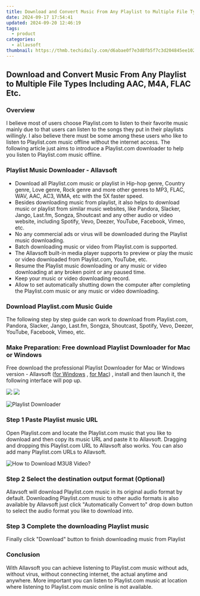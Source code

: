 ```yaml
---
title: Download and Convert Music From Any Playlist to Multiple File Types Including AAC, M4A, FLAC Etc.
date: 2024-09-17 17:54:41
updated: 2024-09-20 12:46:19
tags:
  - product
categories:
  - allavsoft
thumbnail: https://thmb.techidaily.com/d6abae0f7e3d8fb5f7c3d204845ee10283f20e49e0d3d6312bf5d54b51961985.jpg
---
```


## Download and Convert Music From Any Playlist to Multiple File Types Including AAC, M4A, FLAC Etc.

### Overview

I believe most of users choose Playlist.com to listen to their favorite music mainly due to that users can listen to the songs they put in their playlists willingly. I also believe there must be some among these users who like to listen to Playlist.com music offline without the internet access. The following article just aims to introduce a Playlist.com downloader to help you listen to Playlist.com music offline.

### Playlist Music Downloader - Allavsoft

* Download all Playlist.com music or playlist in Hip-hop genre, Country genre, Love genre, Rock genre and more other genres to MP3, FLAC, WAV, AAC, AC3, WMA, etc with the 5X faster speed.
* Besides downloading music from playlist, it also helps to download music or playlist from similar music websites, like Pandora, Slacker, Jango, Last.fm, Songza, Shoutcast and any other audio or video website, including Spotify, Vevo, Deezer, YouTube, Facebook, Vimeo, etc.
* No any commercial ads or virus will be downloaded during the Playlist music downloading.
* Batch downloading music or video from Playlist.com is supported.
* The Allavsoft built-in media player supports to preview or play the music or video downloaded from Playlist.com, YouTube, etc.
* Resume the Playlist music downloading or any music or video downloading at any broken point or any paused time.
* Keep your music or video downloading record.
* Allow to set automatically shutting down the computer after completing the Playlist.com music or any music or video downloading.

### Download Playlist.com Music Guide

The following step by step guide can work to download from Playlist.com, Pandora, Slacker, Jango, Last.fm, Songza, Shoutcast, Spotify, Vevo, Deezer, YouTube, Facebook, Vimeo, etc.

### Make Preparation: Free download Playlist Downloader for Mac or Windows

Free download the professional Playlist Downloader for Mac or Windows version - Allavsoft ([for Windows](https://tools.techidaily.com/allavsoft/products/) , [for Mac](https://tools.techidaily.com/allavsoft/products/)) , install and then launch it, the following interface will pop up.

[![](https://www.allavsoft.com/how-to/../images/how-to/free-download-win.jpg)](https://tools.techidaily.com/allavsoft/products/) [![](https://www.allavsoft.com/how-to/../images/how-to/free-download-mac.jpg)](https://tools.techidaily.com/allavsoft/products/)

![Playlist Downloader](https://www.allavsoft.com/how-to/../images/allavsoft/screen-shot-600.jpg)

### Step 1 Paste Playlist music URL

Open Playlist.com and locate the Playlist.com music that you like to download and then copy its music URL and paste it to Allavsoft. Dragging and dropping this Playlist.com URL to Allavsoft also works. You can also add many Playlist.com URLs to Allavsoft.

![How to Download M3U8 Video?](https://www.allavsoft.com/how-to/../images/how-to/download-rtmp-video/download-rtmp-video.jpg)

### Step 2 Select the destination output format (Optional)

Allavsoft will download Playlist.com music in its original audio format by default. Downloading Playlist.com music to other audio formats is also available by Allavsoft just click "Automatically Convert to" drop down button to select the audio format you like to download into.

### Step 3 Complete the downloading Playlist music

Finally click "Download" button to finish downloading music from Playlist

### Conclusion

With Allavsoft you can achieve listening to Playlist.com music without ads, without virus, without connecting internet, the actual anytime and anywhere. More important you can listen to Playlist.com music at location where listening to Playlist.com music online is not available.

<ins class="adsbygoogle"
     style="display:block"
     data-ad-format="autorelaxed"
     data-ad-client="ca-pub-7571918770474297"
     data-ad-slot="1223367746"></ins>



<ins class="adsbygoogle"
     style="display:block"
     data-ad-client="ca-pub-7571918770474297"
     data-ad-slot="8358498916"
     data-ad-format="auto"
     data-full-width-responsive="true"></ins>
